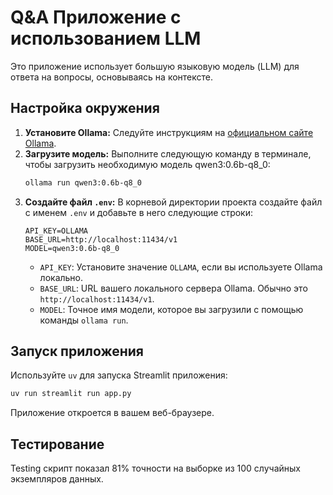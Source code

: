 # Q&A Приложение с использованием LLM

Это приложение использует большую языковую модель (LLM) для ответа на вопросы, основываясь на контексте.

## Настройка окружения

1.  **Установите Ollama:** Следуйте инструкциям на [официальном сайте Ollama](https://ollama.com/).
2.  **Загрузите модель:** Выполните следующую команду в терминале, чтобы загрузить необходимую модель qwen3:0.6b-q8_0:
    ```bash
    ollama run qwen3:0.6b-q8_0
    ```
3.  **Создайте файл `.env`:** В корневой директории проекта создайте файл с именем `.env` и добавьте в него следующие строки:
    ```dotenv
    API_KEY=OLLAMA
    BASE_URL=http://localhost:11434/v1
    MODEL=qwen3:0.6b-q8_0
    ```
    *   `API_KEY`: Установите значение `OLLAMA`, если вы используете Ollama локально.
    *   `BASE_URL`: URL вашего локального сервера Ollama. Обычно это `http://localhost:11434/v1`.
    *   `MODEL`: Точное имя модели, которое вы загрузили с помощью команды `ollama run`.

## Запуск приложения

Используйте `uv` для запуска Streamlit приложения:
```bash
uv run streamlit run app.py
```
Приложение откроется в вашем веб-браузере.

## Тестирование

Testing скрипт показал 81% точности на выборке из 100 случайных экземпляров данных.
